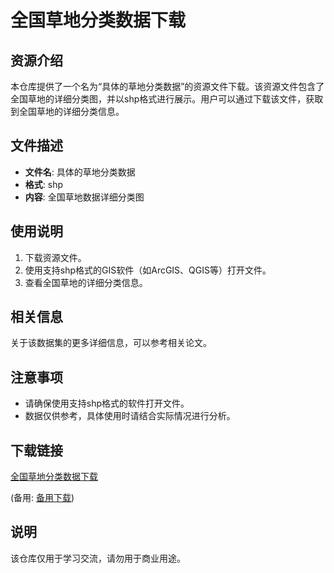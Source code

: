 # 全国草地分类数据下载

## 资源介绍

本仓库提供了一个名为“具体的草地分类数据”的资源文件下载。该资源文件包含了全国草地的详细分类图，并以shp格式进行展示。用户可以通过下载该文件，获取到全国草地的详细分类信息。

## 文件描述

- **文件名**: 具体的草地分类数据
- **格式**: shp
- **内容**: 全国草地数据详细分类图

## 使用说明

1. 下载资源文件。
2. 使用支持shp格式的GIS软件（如ArcGIS、QGIS等）打开文件。
3. 查看全国草地的详细分类信息。

## 相关信息

关于该数据集的更多详细信息，可以参考相关论文。

## 注意事项

- 请确保使用支持shp格式的软件打开文件。
- 数据仅供参考，具体使用时请结合实际情况进行分析。

## 下载链接
[全国草地分类数据下载](https://pan.quark.cn/s/38cd184e4fa1) 

(备用: [备用下载](https://pan.baidu.com/s/1g_j925-evrgrdM4s1q5qTA?pwd=1234))

## 说明

该仓库仅用于学习交流，请勿用于商业用途。
